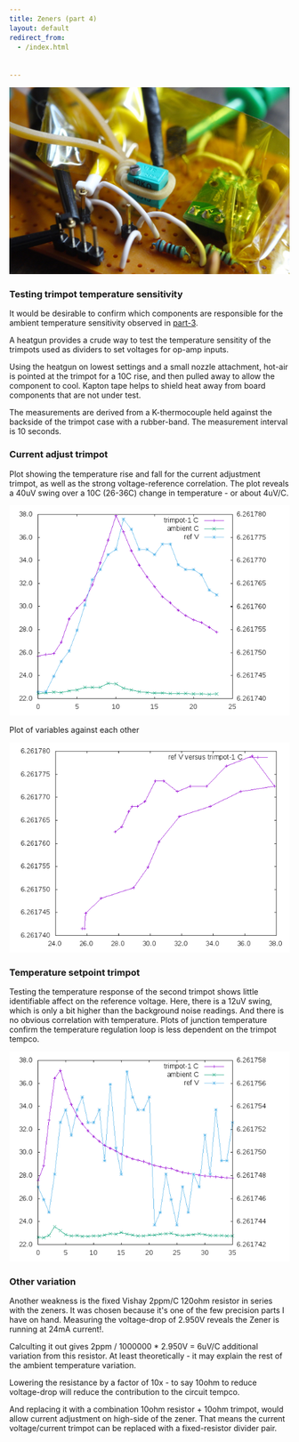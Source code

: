 ```yaml
---
title: Zeners (part 4)
layout: default
redirect_from:
  - /index.html


---
```


![board](/public/images/dw232/DSC02624.JPG)


### Testing trimpot temperature sensitivity


It would be desirable to confirm which components are responsible for the ambient temperature sensitivity observed in [part-3](/2017/01/10/dw232-circuit-3.html). 

A heatgun provides a crude way to test the temperature sensitity of the trimpots used as dividers to set voltages for op-amp inputs. 

Using the heatgun on lowest settings and a small nozzle attachment, hot-air is pointed at the trimpot for a 10C rise, and then pulled away to allow the component to cool. Kapton tape helps to shield heat away from board components that are not under test. 

The measurements are derived from a K-thermocouple held against the backside of the trimpot case with a rubber-band. The measurement interval is 10 seconds.

### Current adjust trimpot

Plot showing the temperature rise and fall for the current adjustment trimpot, as well as the strong voltage-reference correlation. The plot reveals a 40uV swing over a 10C (26-36C) change in temperature - or about 4uV/C. 


![plot](/public/images/dw232/sensitivity-01/output/plot-01.png)

Plot of variables against each other

![plot](/public/images/dw232/sensitivity-01/output/plot-02.png)


### Temperature setpoint trimpot

Testing the temperature response of the second trimpot shows little identifiable affect on the reference voltage. Here, there is a 12uV swing, which is only a bit higher than the background noise readings. And there is no obvious correlation with temperature. Plots of junction temperature confirm the temperature regulation loop is less dependent on the trimpot tempco.

![plot](/public/images/dw232/sensitivity-02/output/plot-01.png)


### Other variation

Another weakness is the fixed Vishay 2ppm/C 120ohm resistor in series with the zeners. It was chosen because it's one of the few precision parts I have on hand. Measuring the voltage-drop of 2.950V reveals the Zener is running at 24mA current!.

Calculting it out gives 2ppm / 1000000 * 2.950V = 6uV/C additional variation from this resistor. At least theoretically - it may explain the rest of the ambient temperature variation.

Lowering the resistance by a factor of 10x - to say 10ohm to reduce voltage-drop will reduce the contribution to the circuit tempco. 

And replacing it with a combination 10ohm resistor + 10ohm trimpot, would allow current adjustment on high-side of the zener. That means the current voltage/current trimpot can be replaced with a fixed-resistor divider pair. 


